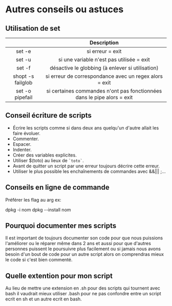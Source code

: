 # Autres conseils ou astuces

## Utilisation de set 

| | Description |
|:--:|:--:|
| set -e | si erreur = exit |
| set -u | si une variable n'est pas utilisée = exit |
| set -f | désactive le globbing (à enlever si utilisation) |
| shopt -s failglob | si erreur de correspondance avec un regex alors = exit |
| set -o pipefail | si certaines commandes n'ont pas fonctionnées dans le pipe alors = exit  |

## Conseil écriture de scripts

* Écrire les scripts comme si dans deux ans quelqu'un d'autre allait les faire évoluer.
* Commenter.
* Espacer.
* Indenter.
* Créer des variables explicites. 
* Utiliser $(toto) au lieux de ``` `toto` ```.
* Avant de quitter un script par une erreur toujours décrire cette erreur.
* Utiliser le plus possible les enchaînements de commandes avec &&||| ;...

## Conseils en ligne de commande 

Préférer les flag au arg
ex:

dpkg -i nom
dpkg --install nom

## Pourquoi documenter mes scripts

Il est important de toujours documenter son code pour que nous puissions l'améliorer ou le réparer même dans 2 ans et aussi pour que d'autres personnes puissent le poursuivre plus facilement ou si jamais nous avons besoin d'un bout de code pour un autre script alors on comprendras mieux le code si c'est bien commenté.

## Quelle extention pour mon script
Au lieu de mettre une extension en .sh pour des scripts qui tournent avec bash il vaudrait mieux utiliser .bash pour ne pas confondre entre un script ecrit en sh et un autre ecrit en bash. 
